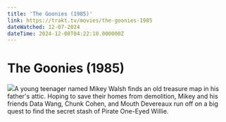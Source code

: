 ```yaml
---
title: 'The Goonies (1985)' 
link: https://trakt.tv/movies/the-goonies-1985
dateWatched: 12-07-2024
dateTime: 2024-12-08T04:22:10.000000Z
---
```

# The Goonies (1985)

![](https://walter-r2.trakt.tv/images/movies/000/004/633/fanarts/thumb/92b393e11d.jpg)A young teenager named Mikey Walsh finds an old treasure map in his father's attic. Hoping to save their homes from demolition, Mikey and his friends Data Wang, Chunk Cohen, and Mouth Devereaux run off on a big quest to find the secret stash of Pirate One-Eyed Willie.
